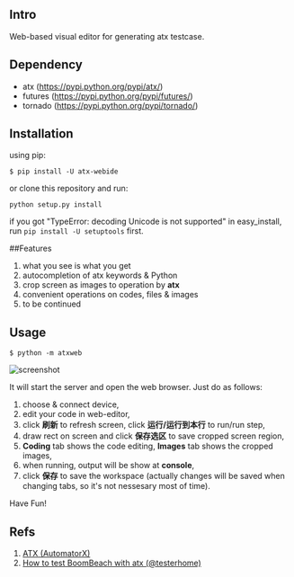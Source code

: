 ## Intro
Web-based visual editor for generating atx testcase.

## Dependency
- atx (https://pypi.python.org/pypi/atx/)
- futures (https://pypi.python.org/pypi/futures/)
- tornado (https://pypi.python.org/pypi/tornado/)

## Installation
using pip:
```
$ pip install -U atx-webide
```

or clone this repository and run:

```python setup.py install```

if you got "TypeError: decoding Unicode is not supported" in easy_install,
run ```pip install -U setuptools``` first.

##Features
1. what you see is what you get
2. autocompletion of atx keywords & Python
3. crop screen as images to operation by **atx**
4. convenient operations on codes, files & images
5. to be continued

## Usage
```
$ python -m atxweb
```
![screenshot](docs/screenshot.png)

It will start the server and open the web browser. Just do as follows:

1. choose & connect device,
2. edit your code in web-editor,
3. click **刷新** to refresh screen, click **运行/运行到本行** to run/run step,
4. draw rect on screen and click **保存选区** to save cropped screen region,
5. **Coding** tab shows the code editing, **Images** tab shows the cropped images,
6. when running, output will be show at **console**,
7. click **保存** to save the workspace (actually changes will be saved when changing tabs, so it's not nessesary most of time).

Have Fun!

## Refs
1. [ATX (AutomatorX)](https://github.com/codeskyblue/AutomatorX)
2. [How to test BoomBeach with atx (@testerhome)](https://testerhome.com/topics/5923)
